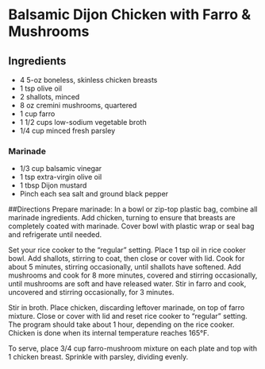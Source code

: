 # Balsamic Dijon Chicken with Farro & Mushrooms

## Ingredients
* 4 5-oz boneless, skinless chicken breasts
* 1 tsp olive oil
* 2 shallots, minced
* 8 oz cremini mushrooms, quartered
* 1 cup farro
* 1 1/2 cups low-sodium vegetable broth
* 1/4 cup minced fresh parsley

### Marinade
* 1/3 cup balsamic vinegar
* 1 tsp extra-virgin olive oil
* 1 tbsp Dijon mustard
* Pinch each sea salt and ground black pepper

##Directions
Prepare marinade: In a bowl or zip-top plastic bag, combine all marinade ingredients. Add chicken, turning to ensure that breasts are completely coated with marinade. Cover bowl with plastic wrap or seal bag and refrigerate until needed.

Set your rice cooker to the “regular” setting. Place 1 tsp oil in rice cooker bowl. Add shallots, stirring to coat, then close or cover with lid. Cook for about 5 minutes, stirring occasionally, until shallots have softened. Add mushrooms and cook for 8 more minutes, covered and stirring occasionally, until mushrooms are soft and have released water. Stir in farro and cook, uncovered and stirring occasionally, for 3 minutes.

Stir in broth. Place chicken, discarding leftover marinade, on top of farro mixture. Close or cover with lid and reset rice cooker to “regular” setting. The program should take about 1 hour, depending on the rice cooker. Chicken is done when its internal temperature reaches 165°F.

To serve, place 3/4 cup farro-mushroom mixture on each plate and top with 1 chicken breast. Sprinkle with parsley, dividing evenly.

